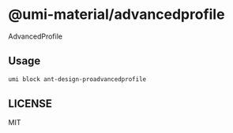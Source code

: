 # @umi-material/advancedprofile

AdvancedProfile

## Usage

```sh
umi block ant-design-proadvancedprofile
```

## LICENSE

MIT
